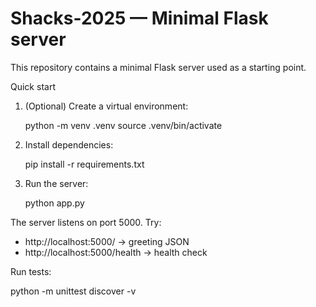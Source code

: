 # Shacks-2025 — Minimal Flask server

This repository contains a minimal Flask server used as a starting point.

Quick start

1. (Optional) Create a virtual environment:

   python -m venv .venv
   source .venv/bin/activate

2. Install dependencies:

   pip install -r requirements.txt

3. Run the server:

   python app.py

The server listens on port 5000. Try:

  - http://localhost:5000/         -> greeting JSON
  - http://localhost:5000/health  -> health check

Run tests:

  python -m unittest discover -v
